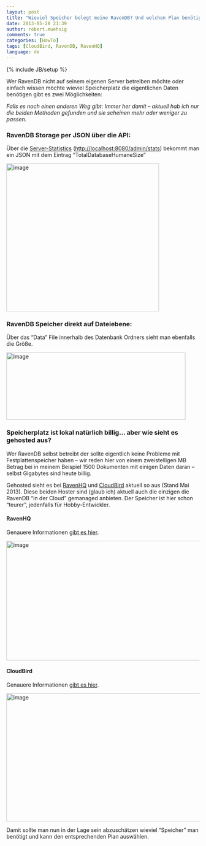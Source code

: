 ```yaml
---
layout: post
title: "Wieviel Speicher belegt meine RavenDB? Und welchen Plan benötige ich bei CloudBird oder RavenHQ?"
date: 2013-05-28 21:39
author: robert.muehsig
comments: true
categories: [HowTo]
tags: [CloudBird, RavenDB, RavenHQ]
language: de
---
```

{% include JB/setup %}
<p>Wer RavenDB nicht auf seinem eigenen Server betreiben möchte oder einfach wissen möchte wieviel Speicherplatz die eigentlichen Daten benötigen gibt es zwei Möglichkeiten:</p> <p><em>Falls es noch einen anderen Weg gibt: Immer her damit – aktuell hab ich nur die beiden Methoden gefunden und sie scheinen mehr oder weniger zu passen.</em></p> <h3>RavenDB Storage per JSON über die API:</h3> <p>Über die <a href="http://ravendb.net/docs/2.0/server/administration/statistics">Server-Statistics</a> (<a href="http://localhost:8080/admin/stats">http://localhost:8080/admin/stats</a>) bekommt man ein JSON mit dem Eintrag “TotalDatabaseHumaneSize” </p> <p><a href="{{BASE_PATH}}/assets/wp-images-de/image1846.png"><img title="image" style="border-top: 0px; border-right: 0px; border-bottom: 0px; border-left: 0px; display: inline" border="0" alt="image" src="{{BASE_PATH}}/assets/wp-images-de/image_thumb996.png" width="398" height="386"></a> </p> <h3>RavenDB Speicher direkt auf Dateiebene:</h3> <p>Über das “Data” File innerhalb des Datenbank Ordners sieht man ebenfalls die Größe.</p> <p><a href="{{BASE_PATH}}/assets/wp-images-de/image1847.png"><img title="image" style="border-top: 0px; border-right: 0px; border-bottom: 0px; border-left: 0px; display: inline" border="0" alt="image" src="{{BASE_PATH}}/assets/wp-images-de/image_thumb997.png" width="467" height="176"></a> </p> <h3>Speicherplatz ist lokal natürlich billig… aber wie sieht es gehosted aus?</h3> <p>Wer RavenDB selbst betreibt der sollte eigentlich keine Probleme mit Festplattenspeicher haben – wir reden hier von einem zweistelligen MB Betrag bei in meinem Beispiel 1500 Dokumenten mit einigen Daten daran – selbst Gigabytes sind heute billig.</p> <p>Gehosted sieht es bei <a href="https://ravenhq.com/">RavenHQ</a> und <a href="https://www.cloudbird.net/">CloudBird</a> aktuell so aus (Stand Mai 2013). Diese beiden Hoster sind (glaub ich) aktuell auch die einzigen die RavenDB “in der Cloud” gemanaged anbieten. Der Speicher ist hier schon “teurer”, jedenfalls für Hobby-Entwickler.</p> <h4>RavenHQ</h4> <p>Genauere Informationen <a href="https://ravenhq.com/pricing.html">gibt es hier</a>.</p> <p><a href="https://ravenhq.com/pricing.html"><img title="image" style="border-top: 0px; border-right: 0px; border-bottom: 0px; border-left: 0px; display: inline" border="0" alt="image" src="{{BASE_PATH}}/assets/wp-images-de/image1848.png" width="570" height="312"></a> </p> <h4>CloudBird</h4> <p>Genauere Informationen <a href="https://www.cloudbird.net/pricing">gibt es hier</a>.</p> <p><a href="https://www.cloudbird.net/pricing"><img title="image" style="border-top: 0px; border-right: 0px; border-bottom: 0px; border-left: 0px; display: inline" border="0" alt="image" src="{{BASE_PATH}}/assets/wp-images-de/image1849.png" width="546" height="334"></a> </p> <p>Damit sollte man nun in der Lage sein abzuschätzen wieviel “Speicher” man benötigt und kann den entsprechenden Plan auswählen.</p>
